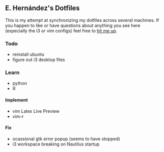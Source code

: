 ## E. Hernández's Dotfiles
This is my attempt at synchronizing my dotfiles across several machines. If you happen to like or have questions about anything you see here (especially the i3 or vim configs) feel free to [hit me up](mailto:ehernandez@email.wm.edu).


### Todo
- reinstall ubuntu
- figure out i3 desktop files

### Learn
- python
- R

#### Implement
- vim Latex Live Preview
- vim-r

#### Fix
- ocassional gtk error popup (seems to have stopped)
- i3 workspace breaking on Nautilus startup
